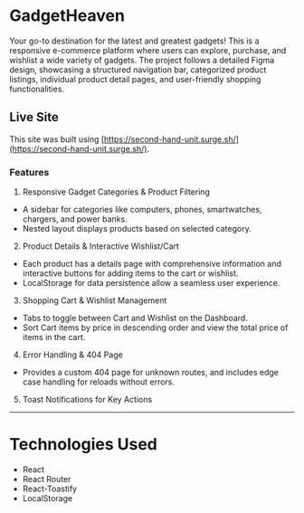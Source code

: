 # GadgetHeaven
Your go-to destination for the latest and greatest gadgets! This is a responsive e-commerce platform where users can explore, purchase, and wishlist a wide variety of gadgets. The project follows a detailed Figma design, showcasing a structured navigation bar, categorized product listings, individual product detail pages, and user-friendly shopping functionalities.
## Live Site
>
This site was built using [https://second-hand-unit.surge.sh/](https://second-hand-unit.surge.sh/).

### Features
1. Responsive Gadget Categories & Product Filtering
* A sidebar for categories like computers, phones, smartwatches, chargers, and power banks.
* Nested layout displays products based on selected category.
2. Product Details & Interactive Wishlist/Cart
* Each product has a details page with comprehensive information and interactive buttons for adding items to the cart or wishlist.
* LocalStorage for data persistence allow a seamless user experience.
3. Shopping Cart & Wishlist Management
* Tabs to toggle between Cart and Wishlist on the Dashboard.
* Sort Cart items by price in descending order and view the total price of items in the cart.
4. Error Handling & 404 Page
* Provides a custom 404 page for unknown routes, and includes edge case handling for reloads without errors.
5. Toast Notifications for Key Actions
_______________________________________________________________________
# Technologies Used
* React
* React Router
* React-Toastify
* LocalStorage  


